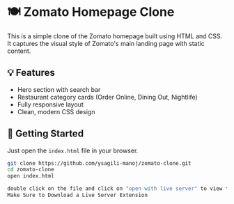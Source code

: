 # 🍽️ Zomato Homepage Clone

This is a simple clone of the Zomato homepage built using HTML and CSS. It captures the visual style of Zomato's main landing page with static content.

## 💡 Features

- Hero section with search bar
- Restaurant category cards (Order Online, Dining Out, Nightlife)
- Fully responsive layout
- Clean, modern CSS design

## 🚀 Getting Started

Just open the `index.html` file in your browser.

```bash
git clone https://github.com/ysagili-manoj/zomato-clone.git
cd zomato-clone
open index.html

double click on the file and click on "open with live server" to view the page
Make Sure to Download a Live Server Extension
